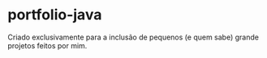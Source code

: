 # portfolio-java
Criado exclusivamente para a inclusão de pequenos (e quem sabe) grande projetos feitos por mim.
